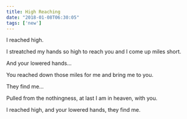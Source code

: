 ```yaml
---
title: High Reaching
date: "2018-01-08T06:30:05"
tags: ['new']
---
```


I reached high.

I streatched my hands so high to reach you and I come up miles short.

And your lowered hands...

You reached down those miles for me and bring me to you.

They find me...

Pulled from the nothingness, at last I am in heaven, with you.

I reached high, and your lowered hands, they find me.